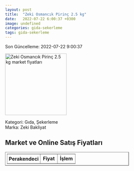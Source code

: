 ```yaml
---
layout: post
title:  "Zeki Osmancık Pirinç 2.5 kg"
date:   2022-07-22 6:00:37 +0300
image: undefined
categories: gida-sekerleme
tags: gida-sekerleme
---
```


Son Güncelleme: 2022-07-22 9:00:37

<img src="undefined" width="200" alt="Zeki Osmancık Pirinç 2.5 kg market fiyatları" />

Kategori: Gıda, Şekerleme
<br />
Marka: Zeki Bakliyat

<h2>Market ve Online Satış Fiyatları</h2>

<table border="1" style="padding: 5px;width:80%;">
  <tr>
    <td style="padding: 5px;"><strong>Perakendeci</strong></td>
    <td><strong>Fiyat</strong></td>
    <td><strong>İşlem</strong></td>
  </tr>
  
</table>
